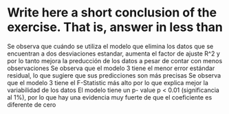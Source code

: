 # Write here a short conclusion of the exercise. That is, answer in less than 
Se observa que cuándo se utiliza el modelo que elimina los datos que se encuentran a dos desviaciones estandar, aumenta el factor de ajuste R^2 y por lo tanto mejora la preducción de los datos a pesar de contar con menos observaciones
Se observa que el modelo 3 tiene el menor error estándar residual, lo que sugiere que sus predicciones son más precisas
Se observa que el modelo 3 tiene el F-Statistic más alto por lo que explica mejor la variabilidad de los datos 
El modelo tiene un p- value p < 0.01 (significancia al 1%), por lo que hay una evidencia muy fuerte de que el coeficiente es diferente de cero
